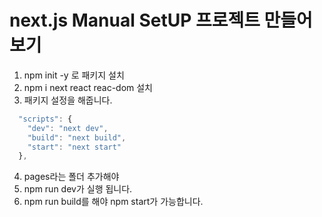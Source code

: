 # next.js Manual SetUP 프로젝트 만들어보기

1. npm init -y 로 패키지 설치  
2. npm i next react reac-dom 설치
3. 패키지 설정을 해줍니다.
```javascript
  "scripts": {
    "dev": "next dev",
    "build": "next build",
    "start": "next start"
  },
```
4. pages라는 폴더 추가해야
5. npm run dev가 실행 됩니다.
6. npm run build를 해야 npm start가 가능합니다.